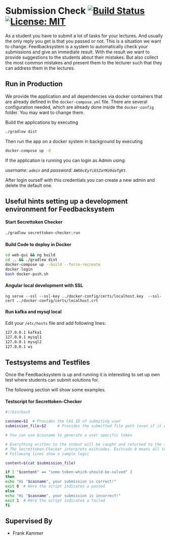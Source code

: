 # Submission Check [![Build Status](https://travis-ci.org/thm-mni-ii/submissioncheck.svg?branch=master)](https://travis-ci.org/thm-mni-ii/submissioncheck) [![License: MIT](https://img.shields.io/badge/License-MIT-yellow.svg)](https://opensource.org/licenses/MIT)

As a student you have to submit a lot of tasks
for your lectures. And usually the only reply you
get is that you passed or not. This is a situation
we want to change.
Feedbacksystem is a system to automatically check
your submissions and give an immediate result.
With the result we want to provide suggestions
to the students about their mistakes.
But also collect the most common mistakes and
present them to the lecturer such that they
can address them in the lectures.


## Run in Production
We provide the application and all dependencies via docker containers
that are already defined in the `docker-compose.yml` file.
There are several configuration needed, which are already done inside the ``docker-config`` folder. You may want to change them.

Build the applications by executing

```bash
./gradlew dist
```

Then run the app on a docker system in background by executing

```bash
docker-compose up -d
```


If the application is running you can login as Admin using:

*username: `admin`* and 
*password: ``AWObcEyYi6SZaYKU9daTgKt``*.

After login ourself with this credentials you can create a new admin and delete the default one.



## Useful hints setting up a development environment for Feedbacksystem 

#### Start Secrettoken Checker

```bash
./gradlew secrettoken-checker:run
```

#### Build Code to deploy in Docker

```bash
cd web-gui && ng build
cd .. && ./gradlew dist
docker-compose up --build --force-recreate
docker login
bash docker-push.sh
```

#### Angular local development with SSL

``ng serve --ssl --ssl-key ../docker-config/certs/localhost.key  --ssl-cert ../docker-config/certs/localhost.crt``

#### Run kafka and mysql local

Edit your ``/etc/hosts`` file and add following lines:

````bash
127.0.0.1 kafka1
127.0.0.1 mysql1
127.0.0.1 mysql2 
127.0.0.1 ws
````


## Testsystems and Testfiles

Once the Feedbacksystem is up and running it is interesting to set up own test where students can submit solutions for.

The following section will show some examples.

#### Testscript for **Secrettoken-Checker** 

````sh
#!/bin/bash

casname=$1  # Provides the CAS ID of submiting user
submission_file=$2     # Provides the submitted file path (even if it was a text, it will be converted to a file) 

# You can use $casname to generate a user specific token

# Everything written to the stdout will be caught and returned to the student.
# The Secrettoken-Checker interprets exitcodes. Exitcode 0 means all tests passed, everything except 0 means test failed 
# Following lines show a sample logic

content=$(cat $submission_file)

if [ "$content" == "some-token-which-should-be-solved" ] 
then
echo "Hi "$casname", your submission is correct!"
exit 0  # Here the script indicates a passed
else
echo "Hi "$casname", your submission is incorrect!"
exit 1  # Here the script indicates a failed
fi 
````




## Supervised By

* Frank Kammer
